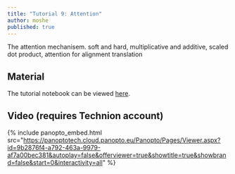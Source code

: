 ```yaml
---
title: "Tutorial 9: Attention"
author: moshe
published: true
---
```


The attention mechanisem. soft and hard, multiplicative and additive, scaled dot product, attention for alignment translation

## Material

The tutorial notebook can be viewed [here](https://nbviewer.org/github/vistalab-technion/cs236781-tutorials/blob/master/t09-%20Attention/tutorial9-Attention.ipynb?flush_cache=true).

## Video (requires Technion account)

{% include panopto_embed.html src="https://panoptotech.cloud.panopto.eu/Panopto/Pages/Viewer.aspx?id=9b2876f4-a792-463a-9979-af7a00bec381&autoplay=false&offerviewer=true&showtitle=true&showbrand=false&start=0&interactivity=all" %}
